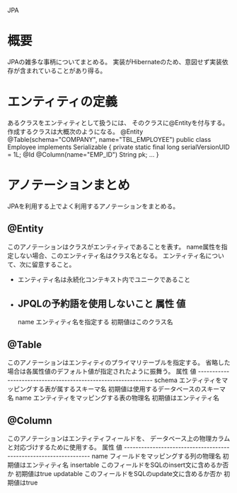 JPA

# 概要
JPAの雑多な事柄についてまとめる。
実装がHibernateのため、意図せず実装依存が含まれていることがあり得る。

# エンティティの定義
あるクラスをエンティティとして扱うには、
そのクラスに@Entityを付与する。
作成するクラスは大概次のようになる。
    @Entity
    @Table(schema="COMPANY", name="TBL_EMPLOYEE")
    public class Employee implements Serializable {
      private static final long serialVersionUID = 1L;
      @Id
      @Column(name="EMP_ID")
      String pk;
      ...
    }

# アノテーションまとめ
JPAを利用する上でよく利用するアノテーションをまとめる。
## @Entity
このアノテーションはクラスがエンティティであることを表す。
name属性を指定しない場合、このエンティティ名はクラス名となる。
エンティティ名について、次に留意すること。
- エンティティ名は永続化コンテキスト内でユニークであること
- JPQLの予約語を使用しないこと
    属性 値
    ----------------------------------
    name エンティティ名を指定する
         初期値はこのクラス名
## @Table
このアノテーションはエンティティのプライマリテーブルを指定する。
省略した場合は各属性値のデフォルト値が指定されたように振舞う。
    属性   値
    --------------------------------------------------------------
    schema エンティティをマッピングする表が属するスキーマ名
           初期値は使用するデータベースのスキーマ名
    name   エンティティをマッピングする表の物理名
           初期値はエンティティ名
## @Column
このアノテーションはエンティティフィールドを、
データベース上の物理カラムと対応づけするために使用する。
    属性       値
    ------------------------------------------------------------------
    name       フィールドをマッピングする列の物理名
               初期値はエンティティ名
    insertable このフィールドをSQLのinsert文に含めるか否か
               初期値はtrue
    updatable  このフィールドをSQLのupdate文に含めるか否か
               初期値はtrue
